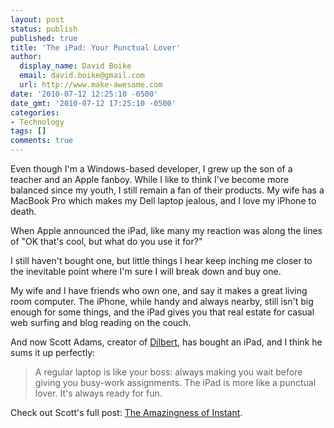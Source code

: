 ```yaml
---
layout: post
status: publish
published: true
title: 'The iPad: Your Punctual Lover'
author:
  display_name: David Boike
  email: david.boike@gmail.com
  url: http://www.make-awesome.com
date: '2010-07-12 12:25:10 -0500'
date_gmt: '2010-07-12 17:25:10 -0500'
categories:
- Technology
tags: []
comments: true
---
```

Even though I'm a Windows-based developer, I grew up the son of a teacher and an Apple fanboy. While I like to think I've become more balanced since my youth, I still remain a fan of their products. My wife has a MacBook Pro which makes my Dell laptop jealous, and I love my iPhone to death.

When Apple announced the iPad, like many my reaction was along the lines of "OK that's cool, but what do you use it for?"

I still haven't bought one, but little things I hear keep inching me closer to the inevitable point where I'm sure I will break down and buy one.

My wife and I have friends who own one, and say it makes a great living room computer. The iPhone, while handy and always nearby, still isn't big enough for some things, and the iPad gives you that real estate for casual web surfing and blog reading on the couch.

And now Scott Adams, creator of [Dilbert](http://www.dilbert.com), has bought an iPad, and I think he sums it up perfectly:

> A regular laptop is like your boss: always making you wait before giving you busy-work assignments. The iPad is more like a punctual lover. It's always ready for fun.

Check out Scott's full post: [The Amazingness of Instant](http://dilbert.com/blog/entry/the_amazingness_of_instant/).
